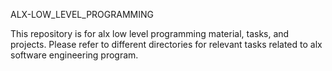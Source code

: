 ALX-LOW_LEVEL_PROGRAMMING

This repository is for alx low level programming material, tasks, and projects. Please refer to different directories for relevant tasks related to alx software engineering program.
